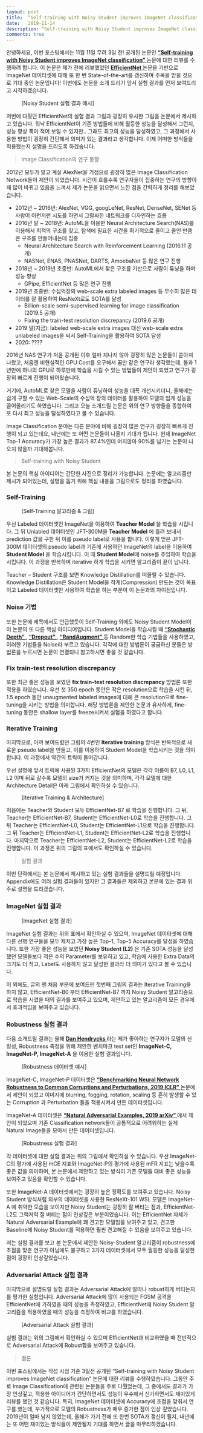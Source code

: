 ```yaml
---
layout: post
title:  “Self-training with Noisy Student improves ImageNet classification 논문 Review”
date:   2019-11-14
description: “Self-training with Noisy Student improves ImageNet classification” 논문에 대한 리뷰를 수행하였습니다.
comments: true
---
```


안녕하세요, 이번 포스팅에서는 11월 11일 무려 3일 전! 공개된 논문인 
 <a href="https://arxiv.org/pdf/1911.04252.pdf" target="_blank"><b> “Self-training with Noisy Student improves ImageNet classification” </b></a> 
논문에 대한 리뷰를 수행하려 합니다. 이 논문은 제가 전에 리뷰했었던 
<a href="https://hoya012.github.io/blog/EfficientNet-review/" target="_blank"><b> EfficientNet </b></a>
논문을 기반으로 ImageNet 데이터셋에 대해 또 한 번 State-of-the-art를 갱신하며 주목을 받을 것으로 기대 중인 논문입니다! 이번에도 논문을 소개 드리기 앞서 실험 결과를 먼저 보여드리고 시작하겠습니다.

<figure>
	<img src="{{ '/assets/img/noisy_student/1.PNG' | prepend: site.baseurl }}" alt=""> 
	<figcaption> [Noisy Student 실험 결과 예시] </figcaption>
</figure> 
저번에 다뤘던 EfficientNet의 실험 결과 그림과 굉장히 유사한 그림을 논문에서 제시하고 있습니다. 워낙 EfficientNet이 기존 방법들에 비해 월등한 성능을 달성해서 그런지, 성능 향상 폭이 적어 보일 수 있지만.. 그래도 최고의 성능을 달성하였고, 그 과정에서 사용한 방법이 굉장히 간단해서 의미가 있는 결과라고 생각합니다. 이제 어떠한 방식들을 적용했는지 설명을 드리도록 하겠습니다.

<blockquote> Image Classification의 연구 동향 </blockquote>
2012년 모두가 알고 계실 AlexNet을 기점으로 굉장히 많은 Image Classification Network들이 제안이 되었습니다. 시간이 흐를수록 연구자들이 집중하는 연구의 방향이 꽤 많이 바뀌고 있음을 느껴서 제가 논문을 읽으면서 느낀 점을 간략하게 정리를 해보았습니다.

- 2012년 ~ 2016년: AlexNet, VGG, googLeNet, ResNet, DenseNet, SENet 등 사람이 이런저런 시도를 하면서 그럴싸한 네트워크를 디자인하는 흐름
- 2016년 말 ~ 2018년: AutoML을 이용한 Neural Architecture Search(NAS)를 이용해서 최적의 구조를 찾고, 탐색에 필요한 시간을 획기적으로 줄이고 줄인 만큼 큰 구조를 만들어내는데 집중
   - Neural Architecture Search with Reinforcement Learning (2016.11 공개)
   - NASNet, ENAS, PNASNet, DARTS, AmoebaNet 등 많은 연구 진행 
- 2018년 ~ 2019년 초중반: AutoML에서 찾은 구조를 기반으로 사람이 튜닝을 하며 성능 향상
   - GPipe, EfficientNet 등 많은 연구 진행
- 2019년 초중반: 수십억장의 web-scale extra labeled images 등 무수히 많은 데이터를 잘 활용하여 ResNeXt로도 SOTA를 달성
   - Billion-scale semi-supervised learning for image classification (2019.5 공개)
   - Fixing the train-test resolution discrepancy (2019.6 공개)
- 2019 말(지금): labeled web-scale extra images 대신 web-scale extra unlabeled images을 써서 Self-Training을 활용하여 SOTA 달성
- 2020: ????

2016년 NAS 연구가 처음 공개된 이후 얼마 지나지 않아 굉장히 많은 논문들이 쏟아져 나왔고, 처음엔 비현실적인 GPU Cost를 요구해서 꿈만 같은 연구라 생각했는데, 불과 1년만에 하나의 GPU로 하루만에 학습을 시킬 수 있는 방법들이 제안이 되었고 연구가 굉장히 빠르게 진행이 되어왔습니다. 

거기에, AutoML로 찾은 모델을 사람이 튜닝하여 성능을 대폭 개선시키더니, 올해에는 쉽게 구할 수 있는 Web-Scale의 수십억 장의 데이터를 활용하여 모델의 임계 성능을 끌어올리기도 하였습니다. 그리고 오늘 소개드릴 논문은 위의 연구 방향들을 종합하여 또 다시 최고 성능을 달성하였다고 볼 수 있습니다. 

Image Classification 분야는 다른 분야에 비해 굉장히 많은 연구가 굉장히 빠르게 진행이 되고 있는데요, 내년에는 또 어떤 논문들이 나올지 기대가 됩니다. 현재 ImageNet Top-1 Accuracy가 가장 높은 결과가 87.4%인데 머지않아 90%를 넘기는 논문이 나오지 않을까 기대해봅니다.

<blockquote> Self-training with Noisy Student </blockquote>
본 논문의 핵심 아이디어는 간단한 사진으로 정리가 가능합니다. 논문에는 알고리즘만 제시가 되어있는데, 설명을 돕기 위해 핵심 내용을 그림으로도 정리를 하였습니다.

### Self-Training
<figure>
	<img src="{{ '/assets/img/noisy_student/2.PNG' | prepend: site.baseurl }}" alt=""> 
	<figcaption> [Self-Training 알고리즘 & 그림] </figcaption>
</figure> 

우선 Labeled 데이터셋인 ImageNet을 이용하여 **Teacher Model** 을 학습을 시킵니다. 그 뒤 Unlabled 데이터셋인 JFT-300M을 **Teacher Model** 에 흘려 보내서 prediction 값을 구한 뒤 이를 pseudo label로 사용을 합니다. 이렇게 얻은 JFT-300M 데이터셋의 pseudo label과 기존에 사용하던 ImageNet의 label을 이용하여 **Student Model** 을 학습시킵니다. 이 때 **Student Model**에 noise를 주입하여 학습을 시킵니다. 이 과정을 반복하며 iterative 하게 학습을 시키면 알고리즘이 끝이 납니다. 

Teacher – Student 구조를 보면 Knowledge Distillation를 떠올릴 수 있습니다. Knowledge Distillation은 Student Model을 작게(Compression) 만드는 것이 목표이고 Labeled 데이터셋만 사용하여 학습을 하는 부분이 이 논문과의 차이점입니다. 

### Noise 기법

또한 논문에 제목에서도 언급했듯이 Self-Training 외에도 Noisy Student Model이 이 논문의 또 다른 핵심 아이디어입니다. Student Model을 학습시킬 때 
<a href="https://arxiv.org/pdf/1603.09382.pdf" target="_blank"><b> “Stochastic Depth” </b></a> 
,
<a href="http://jmlr.org/papers/volume15/srivastava14a.old/srivastava14a.pdf" target="_blank"><b> “Dropout” </b></a> 
,
<a href="https://arxiv.org/pdf/1909.13719.pdf" target="_blank"><b> “RandAugment” </b></a> 
등 Random한 학습 기법들을 사용하였고, 이러한 기법들을 Noise라 부르고 있습니다. 각각에 대한 방법론이 궁금하신 분들은 방법론을 누르시면 논문이 연결되니 참고하시면 좋을 것 같습니다.

### Fix train-test resolution discrepancy
또한 최근 좋은 성능을 보였던 **fix train-test resolution discrepancy** 방법론 또한 적용을 하였습니다. 우선 첫 350 epoch 동안은 작은 resolution으로 학습을 시킨 뒤, 1.5 epoch 동안 unaugmented labeled images에 대해 큰 resolution으로 fine-tuning을 시키는 방법을 의미합니다. 해당 방법론을 제안한 논문과 유사하게, fine-tuning 동안은 shallow layer를 freeze시켜서 실험을 하였다고 합니다. 

### Iterative Training
마지막으로, 아까 보여드렸던 그림의 4번인 **Iterative training** 방식은 반복적으로 새로운 pseudo label을 만들고, 이를 이용하여 Student Model을 학습시키는 것을 의미합니다. 이 과정에서 약간의 트릭이 들어갑니다. 

우선 설명에 앞서 트릭에 사용된 3가지 EfficientNet의 모델은 각각 이름이 B7, L0, L1, L2 이며 뒤로 갈수록 모델의 size가 커지는 것을 의미하며, 각각 모델에 대한 Architecture Detail은 아래 그림에서 확인하실 수 있습니다.

<figure>
	<img src="{{ '/assets/img/noisy_student/3.PNG' | prepend: site.baseurl }}" alt=""> 
	<figcaption> [Iterative Training & Architecture] </figcaption>
</figure> 

처음에는 Teacher와 Student 모두 EfficientNet-B7 로 학습을 진행합니다. 그 뒤, Teacher는 EfficientNet-B7, Student는 EfficientNet-L0로 학습을 진행합니다. 그 뒤 Teacher는 EfficientNet-L0, Student는 EfficientNet-L1으로 학습을 진행합니다. 그 뒤 Teacher는 EfficientNet-L1, Student는 EfficientNet-L2로 학습을 진행합니다. 마지막으로 Teacher는 EfficientNet-L2, Student는 EfficientNet-L2로 학습을 진행합니다. 이 과정은 위의 그림의 표에서도 확인하실 수 있습니다.

<blockquote> 실험 결과 </blockquote>
이번 단락에서는 본 논문에서 제시하고 있는 실험 결과들을 설명드릴 예정입니다. Appendix에도 여러 실험 결과들이 있지만 그 결과들은 제외하고 본문에 있는 결과 위주로 설명을 드리겠습니다.

### ImageNet 실험 결과
<figure>
	<img src="{{ '/assets/img/noisy_student/4.PNG' | prepend: site.baseurl }}" alt=""> 
	<figcaption> [ImageNet 실험 결과] </figcaption>
</figure> 

ImageNet 실험 결과는 위의 표에서 확인하실 수 있으며, ImageNet 데이터셋에 대해 다른 선행 연구들을 모두 제치고 가장 높은 Top-1, Top-5 Accuracy를 달성을 하였습니다. 또한 가장 좋은 성능을 보였던 **Noisy Student (L2)** 은 기존 SOTA 성능을 달성했던 모델들보다 적은 수의 Parameter를 보유하고 있고, 학습에 사용한 Extra Data의 크기도 더 적고, Label도 사용하지 않고 달성한 결과라 더 의미가 있다고 볼 수 있습니다. 

이 외에도, 글의 맨 처음 부분에 보여드린 첫번째 그림의 결과는 Iterative Training을 하지 않고, EfficientNet-B0 부터 EfficientNet-B7 까지 Noisy Student 알고리즘으로 학습을 시켰을 때의 결과를 보여주고 있으며, 제안하고 있는 알고리즘이 모든 경우에서 효과적임을 보여주고 있습니다. 

### Robustness 실험 결과
다음 소개드릴 결과는 올해 
<a href="https://people.eecs.berkeley.edu/~hendrycks/" target="_blank"><b> Dan Hendrycks </b></a>
라는 제가 좋아하는 연구자가 모델의 신빙성, Robustness 측정을 위해 제안한 벤치마크 test set인 **ImageNet-C, ImageNet-P, ImageNet-A** 을 이용한 실험 결과입니다.

<figure>
	<img src="{{ '/assets/img/noisy_student/7.PNG' | prepend: site.baseurl }}" alt=""> 
	<figcaption> [Robustness 데이터셋 예시] </figcaption>
</figure> 

ImageNet-C, ImageNet-P 데이터셋은 
<a href="https://arxiv.org/pdf/1903.12261.pdf" target="_blank"><b> “Benchmarking Neural Network Robustness to Common Corruptions and Perturbations, 2019 ICLR” </b></a>
논문에서 제안이 되었고 이미지에 blurring, fogging, rotation, scaling 등 흔히 발생할 수 있는 Corruption 과 Perturbation 들을 적용시켜서 만든 데이터셋입니다.

ImageNet-A 데이터셋은
<a href="https://arxiv.org/pdf/1907.07174.pdf" target="_blank"><b> “Natural Adversarial Examples, 2019 arXiv” </b></a>
에서 제안이 되었으며 기존 Classification network들이 공통적으로 어려워하는 실제 Natural Image들을 모아서 만든 데이터셋입니다. 

<figure>
	<img src="{{ '/assets/img/noisy_student/5.PNG' | prepend: site.baseurl }}" alt=""> 
	<figcaption> [Robustness 실험 결과] </figcaption>
</figure> 

각 데이터셋에 대한 실험 결과는 위의 그림에서 확인하실 수 있습니다. 우선 ImageNet-C의 평가에 사용된 mCE 지표와 ImageNet-P의 평가에 사용된 mFR 지표는 낮을수록 좋은 값을 의미하며, 본 논문에서 제안하고 있는 방식이 기존 모델들 대비 좋은 성능을 보여주고 있음을 확인할 수 있습니다. 

또한 ImageNet-A 데이터셋에서는 굉장히 높은 정확도를 보여주고 있습니다. Noisy Student 방식처럼 외부의 데이터셋을 사용한 ResNeXt-101 WSL 모델은 ImageNet-A 에 취약한 모습을 보이지만 Noisy Student는 굉장히 잘 버티는 점과, EfficientNet-L2도 그럭저럭 잘 버티는 점이 인상깊은 부분이었습니다. 이는 EfficientNet 자체가 Natural Adversarial Example에 꽤 견고한 모델임을 보여주고 있고, 견고한 Baseline에 Noisy Student를 적용하면 훨씬 견고해질 수 있음을 보여주고 있습니다.

저는 실험 결과를 보고 본 논문에서 제안한 Noisy-Student 알고리즘이 robustness에 초점을 맞춘 연구가 아님에도 불구하고 3가지 데이터셋에서 모두 월등한 성능을 달성한 점이 굉장히 인상깊었습니다. 

### Adversarial Attack 실험 결과
마지막으로 설명드릴 실험 결과는 Adversarial Attack에 얼마나 robust하게 버티는지를 평가한 실험입니다. Adversarial Attack에 많이 사용되는 FGSM 공격을 EfficientNet에 가하였을 때의 성능을 측정하였고, EfficientNet에 Noisy Student 알고리즘을 적용하였을 때의 성능을 측정하여 비교를 하였습니다. 

<figure>
	<img src="{{ '/assets/img/noisy_student/6.PNG' | prepend: site.baseurl }}" alt=""> 
	<figcaption> [Adversarial Attack 실험 결과] </figcaption>
</figure> 

실험 결과는 위의 그림에서 확인하실 수 있으며 EfficientNet과 비교하였을 때 전반적으로 Adversarial Attack에 Robust함을 보여주고 있습니다. 

<blockquote> 결론 </blockquote>
이번 포스팅에서는 작성 시점 기준 3일전 공개된 “Self-training with Noisy Student improves ImageNet classification” 논문에 대한 리뷰를 수행하였습니다. 그동안 주로 Image Classification에 관련된 논문들을 주로 다뤘었는데, 그 중에서도 결과가 가장 인상깊고, 적용한 아이디어가 간단하면서도 성능이 우수해서 신기하면서도 재미있게 리뷰를 했던 것 같습니다. 특히, ImageNet 데이터셋에 Accuracy에 초점을 맞춰서 연구를 했는데, 부가적으로 모델의 Robustness가 매우 증가한 점이 인상 깊었습니다. 2019년이 얼마 남지 않았는데, 올해가 가기 전에 또 한번 SOTA가 갱신이 될지, 내년에는 또 어떤 재미있는 방식들이 제안될지 기대를 하면서 글을 마무리하겠습니다.


